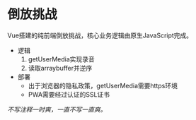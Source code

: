# 倒放挑战

Vue搭建的纯前端倒放挑战，核心业务逻辑由原生JavaScript完成。

+ 逻辑
  1. getUserMedia实现录音
  2. 读取arraybuffer并逆序
+ 部署
  + 出于浏览器的隐私政策，getUserMedia需要https环境
  + PWA需要经过认证的SSL证书



*不写注释一时爽，一直不写一直爽。*